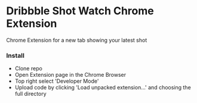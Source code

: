 Dribbble Shot Watch Chrome Extension
=========================

Chrome Extension for a new tab showing your latest shot

### Install

* Clone repo
* Open Extension page in the Chrome Browser
* Top right select 'Developer Mode'
* Upload code by clicking 'Load unpacked extension...' and choosing the full directory
